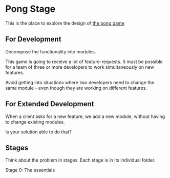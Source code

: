 # Pong Stage

This is the place to explore the design of
[the pong game](https://engin-boot.github.io/get-started/pong-game.html)

## For Development

Decompose the functionality into modules.

This game is going to receive a lot of feature-requests.
It must be possible for a team of three or more developers
to work simultaneously on new features.

Avoid getting into situations where two developers
need to change the same module -
even though they are working on different features.

## For Extended Development

When a client asks for a new feature, we add a new module,
without having to change existing modules.

Is your solution able to do that?

## Stages

Think about the problem in stages. Each stage is in its individual folder.

Stage 0: The essentials

